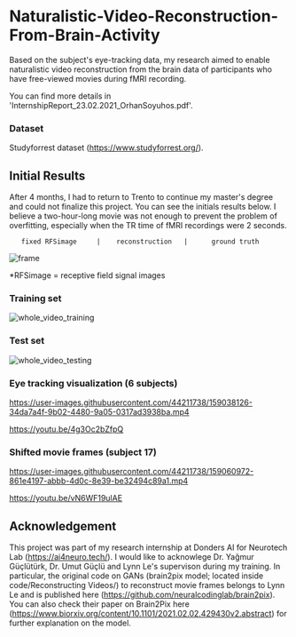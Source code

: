 # Naturalistic-Video-Reconstruction-From-Brain-Activity
Based on the subject's eye-tracking data, my research aimed to enable naturalistic video reconstruction from the brain data of participants who have free-viewed movies during fMRI recording.

You can find more details in 'InternshipReport_23.02.2021_OrhanSoyuhos.pdf'.

### Dataset
Studyforrest dataset (https://www.studyforrest.org/).

## Initial Results
After 4 months, I had to return to Trento to continue my master's degree and could not finalize this project. You can see the initials results below. I believe a two-hour-long movie was not enough to prevent the problem of overfitting, especially when the TR time of fMRI recordings were 2 seconds.   

       fixed RFSimage     |    reconstruction   |      ground truth

![frame](https://user-images.githubusercontent.com/44211738/159025612-467cd905-bff7-443b-bdb2-d867f484e188.PNG)

*RFSimage = receptive field signal images

### Training set
![whole_video_training](https://user-images.githubusercontent.com/44211738/159027779-0ebc0967-257d-4944-bc80-48be91707788.gif)

### Test set
![whole_video_testing](https://user-images.githubusercontent.com/44211738/159027941-1c8b8e28-5b16-4784-8a32-25e6f6175fff.gif)

### Eye tracking visualization (6 subjects)
https://user-images.githubusercontent.com/44211738/159038126-34da7a4f-9b02-4480-9a05-0317ad3938ba.mp4

https://youtu.be/4g3Oc2bZfpQ

### Shifted movie frames (subject 17)
https://user-images.githubusercontent.com/44211738/159060972-861e4197-abbb-4d0c-8e39-be32494c89a1.mp4

https://youtu.be/vN6WF19ulAE

## Acknowledgement
This project was part of my research internship at Donders AI for Neurotech Lab (https://ai4neuro.tech/). I would like to acknowlege Dr. Yağmur Güçlütürk, Dr. Umut Güçlü and Lynn Le's supervison during my training. In particular, the original code on GANs (brain2pix model; located inside code/Reconstructing Videos/) to reconstruct movie frames belongs to Lynn Le and is published here (https://github.com/neuralcodinglab/brain2pix). You can also check their paper on Brain2Pix here (https://www.biorxiv.org/content/10.1101/2021.02.02.429430v2.abstract) for further explanation on the model. 


